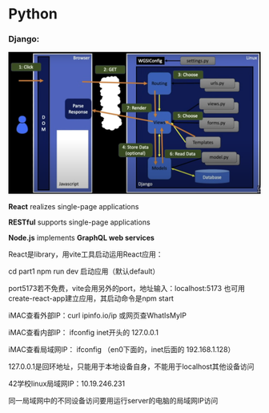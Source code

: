 # Python

<h3 align="left">Django:</h3>

![DjangoMVC](https://github.com/Hazeliny/Python/blob/main/assets/Django.png)


**React** realizes single-page applications

**RESTful** supports single-page applications

**Node.js** implements **GraphQL web services**

React是library，用vite工具启动运用React应用：

cd part1
npm run dev 启动应用（默认default）

port5173若不免费，vite会用另外的port，地址输入：localhost:5173   也可用create-react-app建立应用，其启动命令是npm start

iMAC查看外部IP：curl ipinfo.io/ip  或网页查WhatIsMyIP

iMAC查看内部IP： ifconfig   inet开头的 127.0.0.1

iMAC查看局域网IP： ifconfig   （en0下面的，inet后面的 192.168.1.128）

127.0.0.1是回环地址，只能用于本地设备自身，不能用于localhost其他设备访问

42学校linux局域网IP：10.19.246.231

同一局域网中的不同设备访问要用运行server的电脑的局域网IP访问
